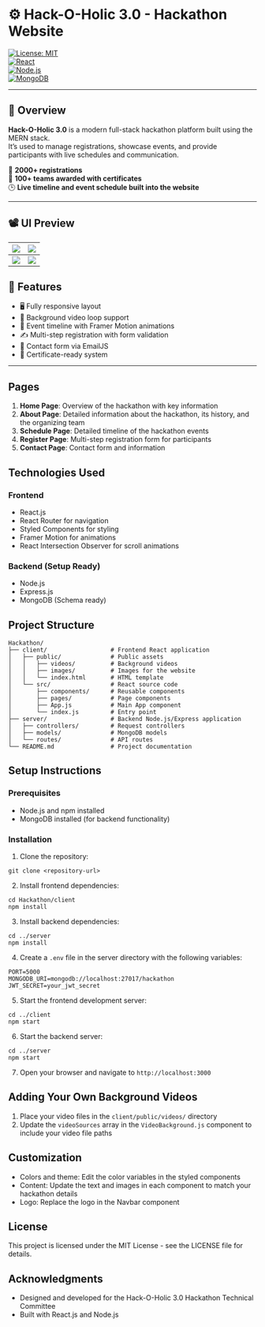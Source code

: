# ⚙️ Hack-O-Holic 3.0 - Hackathon Website  
[![License: MIT](https://img.shields.io/badge/License-MIT-yellow.svg)](https://opensource.org/licenses/MIT)  
[![React](https://img.shields.io/badge/Frontend-React-blue?logo=react)](https://reactjs.org)  
[![Node.js](https://img.shields.io/badge/Backend-Node.js-green?logo=node.js)](https://nodejs.org)  
[![MongoDB](https://img.shields.io/badge/Database-MongoDB-brightgreen?logo=mongodb)](https://mongodb.com)  

---

## 📌 Overview  

**Hack-O-Holic 3.0** is a modern full-stack hackathon platform built using the MERN stack.  
It’s used to manage registrations, showcase events, and provide participants with live schedules and communication.  

🚀 **2000+ registrations**  
📜 **100+ teams awarded with certificates**  
🕒 **Live timeline and event schedule built into the website**

---

## 📽️ UI Preview  

| ![](assets/1.png) | ![](assets/2.png) |
|-------------------|-------------------|
| ![](assets/3.png) | ![](assets/4.png) |


## 🚀 Features  

- 🖥️ Fully responsive layout  
- 🎥 Background video loop support  
- 📅 Event timeline with Framer Motion animations  
- ✍️ Multi-step registration with form validation  
- 📧 Contact form via EmailJS   
- 📜 Certificate-ready system  

---

## Pages

1. **Home Page**: Overview of the hackathon with key information
2. **About Page**: Detailed information about the hackathon, its history, and the organizing team
3. **Schedule Page**: Detailed timeline of the hackathon events
4. **Register Page**: Multi-step registration form for participants
5. **Contact Page**: Contact form and information

## Technologies Used

### Frontend
- React.js
- React Router for navigation
- Styled Components for styling
- Framer Motion for animations
- React Intersection Observer for scroll animations

### Backend (Setup Ready)
- Node.js
- Express.js
- MongoDB (Schema ready)

## Project Structure

```
Hackathon/
├── client/                  # Frontend React application
│   ├── public/              # Public assets
│   │   ├── videos/          # Background videos
│   │   ├── images/          # Images for the website
│   │   └── index.html       # HTML template
│   └── src/                 # React source code
│       ├── components/      # Reusable components
│       ├── pages/           # Page components
│       ├── App.js           # Main App component
│       └── index.js         # Entry point
├── server/                  # Backend Node.js/Express application
│   ├── controllers/         # Request controllers
│   ├── models/              # MongoDB models
│   └── routes/              # API routes
└── README.md                # Project documentation
```

## Setup Instructions

### Prerequisites
- Node.js and npm installed
- MongoDB installed (for backend functionality)

### Installation

1. Clone the repository:
```
git clone <repository-url>
```

2. Install frontend dependencies:
```
cd Hackathon/client
npm install
```

3. Install backend dependencies:
```
cd ../server
npm install
```

4. Create a `.env` file in the server directory with the following variables:
```
PORT=5000
MONGODB_URI=mongodb://localhost:27017/hackathon
JWT_SECRET=your_jwt_secret
```

5. Start the frontend development server:
```
cd ../client
npm start
```

6. Start the backend server:
```
cd ../server
npm start
```

7. Open your browser and navigate to `http://localhost:3000`

## Adding Your Own Background Videos

1. Place your video files in the `client/public/videos/` directory
2. Update the `videoSources` array in the `VideoBackground.js` component to include your video file paths

## Customization

- Colors and theme: Edit the color variables in the styled components
- Content: Update the text and images in each component to match your hackathon details
- Logo: Replace the logo in the Navbar component

## License

This project is licensed under the MIT License - see the LICENSE file for details.

## Acknowledgments

- Designed and developed for the Hack-O-Holic 3.0 Hackathon Technical Committee
- Built with React.js and Node.js
